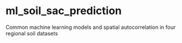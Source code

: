 # ml_soil_sac_prediction
Common machine learning models and spatial autocorrelation in four regional soil datasets
